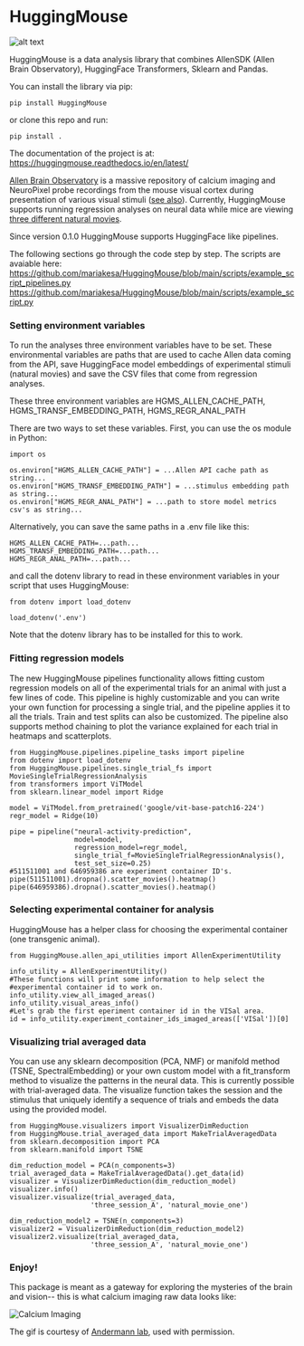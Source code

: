 # HuggingMouse

![alt text](https://github.com/mariakesa/HuggingMouse/blob/main/logo_CC0_attention.jpg)

HuggingMouse is a data analysis library that combines AllenSDK (Allen Brain Observatory), HuggingFace Transformers, Sklearn
and Pandas. 

You can install the library via pip:

    pip install HuggingMouse

or clone this repo and run:

    pip install .

The documentation of the project is at: https://huggingmouse.readthedocs.io/en/latest/

[Allen Brain Observatory](https://allensdk.readthedocs.io/en/latest/brain_observatory.html) is a massive repository of calcium imaging and NeuroPixel probe recordings from the mouse visual cortex during presentation of various visual stimuli ([see also](https://github.com/AllenInstitute/brain_observatory_examples/blob/master/Visual%20Coding%202P%20Cheat%20Sheet%20October2018.pdf)). Currently, HuggingMouse supports running regression analyses on neural data while mice are viewing [three different natural movies](https://observatory.brain-map.org/visualcoding/stimulus/natural_movies). 

Since version 0.1.0 HuggingMouse supports HuggingFace like pipelines. 

The following sections go through the code step by step. The scripts are avaiable here: 
https://github.com/mariakesa/HuggingMouse/blob/main/scripts/example_script_pipelines.py
https://github.com/mariakesa/HuggingMouse/blob/main/scripts/example_script.py

### Setting environment variables

To run the analyses three environment variables have to be set. These environmental variables are paths that are used to cache Allen data coming from the API, save HuggingFace model embeddings of experimental stimuli (natural movies)
and save the CSV files that come from regression analyses. 

These three environment variables are HGMS_ALLEN_CACHE_PATH, HGMS_TRANSF_EMBEDDING_PATH, HGMS_REGR_ANAL_PATH

There are two ways to set these variables. First, you can use the os module in Python:

    import os

    os.environ["HGMS_ALLEN_CACHE_PATH"] = ...Allen API cache path as string...
    os.environ["HGMS_TRANSF_EMBEDDING_PATH"] = ...stimulus embedding path as string...
    os.environ["HGMS_REGR_ANAL_PATH"] = ...path to store model metrics csv's as string...

Alternatively, you can save the same paths in a .env file like this:

    HGMS_ALLEN_CACHE_PATH=...path... 
    HGMS_TRANSF_EMBEDDING_PATH=...path...
    HGMS_REGR_ANAL_PATH=...path...

and call the dotenv library to read in these environment variables in your script that uses HuggingMouse:

    from dotenv import load_dotenv

    load_dotenv('.env')

Note that the dotenv library has to be installed for this to work.

### Fitting regression models

The new HuggingMouse pipelines functionality allows fitting custom regression models on all of the experimental trials
for an animal with just a few lines of code. This pipeline is highly customizable and you can write your own function 
for processing a single trial, and the pipeline applies it to all the trials. Train and test splits can also be customized.
The pipeline also supports method chaining to plot the variance explained for each trial in heatmaps and scatterplots. 

    from HuggingMouse.pipelines.pipeline_tasks import pipeline
    from dotenv import load_dotenv
    from HuggingMouse.pipelines.single_trial_fs import MovieSingleTrialRegressionAnalysis
    from transformers import ViTModel
    from sklearn.linear_model import Ridge

    model = ViTModel.from_pretrained('google/vit-base-patch16-224')
    regr_model = Ridge(10)
    
    pipe = pipeline("neural-activity-prediction",
                    model=model,
                    regression_model=regr_model,
                    single_trial_f=MovieSingleTrialRegressionAnalysis(),
                    test_set_size=0.25)
    #511511001 and 646959386 are experiment container ID's.  
    pipe(511511001).dropna().scatter_movies().heatmap()
    pipe(646959386).dropna().scatter_movies().heatmap()

### Selecting experimental container for analysis

HuggingMouse has a helper class for choosing the experimental container (one transgenic animal).

    from HuggingMouse.allen_api_utilities import AllenExperimentUtility

    info_utility = AllenExperimentUtility()
    #These functions will print some information to help select the
    #experimental container id to work on. 
    info_utility.view_all_imaged_areas()
    info_utility.visual_areas_info()
    #Let's grab the first eperiment container id in the VISal area. 
    id = info_utility.experiment_container_ids_imaged_areas(['VISal'])[0]

### Visualizing trial averaged data

You can use any sklearn decomposition (PCA, NMF) or manifold method (TSNE, SpectralEmbedding) or
your own custom model with a fit_transform method to visualize the patterns in the neural data. 
This is currently possible with trial-averaged data. The visualize function takes the session and 
the stimulus that uniquely identify a sequence of trials and embeds the data
using the provided model. 

    from HuggingMouse.visualizers import VisualizerDimReduction
    from HuggingMouse.trial_averaged_data import MakeTrialAveragedData
    from sklearn.decomposition import PCA
    from sklearn.manifold import TSNE

    dim_reduction_model = PCA(n_components=3)
    trial_averaged_data = MakeTrialAveragedData().get_data(id)
    visualizer = VisualizerDimReduction(dim_reduction_model)
    visualizer.info()
    visualizer.visualize(trial_averaged_data,
                        'three_session_A', 'natural_movie_one')

    dim_reduction_model2 = TSNE(n_components=3)
    visualizer2 = VisualizerDimReduction(dim_reduction_model2)
    visualizer2.visualize(trial_averaged_data,
                        'three_session_A', 'natural_movie_one')

### Enjoy!

This package is meant as a gateway for exploring the mysteries of the brain and vision-- this is what calcium imaging raw data looks like:

![Calcium Imaging](https://github.com/mariakesa/HuggingMouse/blob/main/calcium_movie.gif)

The gif is courtesy of [Andermann lab](https://www.andermannlab.com/), used with permission.



